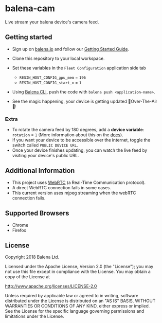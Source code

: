 # balena-cam

Live stream your balena device's camera feed.

## Getting started

- Sign up on [balena.io](https://balena.io/) and follow our [Getting Started Guide](https://balena.io/docs/learn/getting-started).
- Clone this repository to your local workspace.
- Set these variables in the `Fleet Configuration` application side tab
  - `RESIN_HOST_CONFIG_gpu_mem` = `196`
  - `RESIN_HOST_CONFIG_start_x` = `1`

- Using [Balena CLI](https://www.balena.io/docs/reference/cli/), push the code with `balena push <application-name>`.
- See the magic happening, your device is getting updated 🌟Over-The-Air🌟!

### Extra

- To rotate the camera feed by 180 degrees, add a **device variable**: `rotation` = `1` (More information about this on the [docs](https://www.balena.io/docs/learn/manage/serv-vars/)).
- If you want your device to be accessible over the internet, toggle the switch called `PUBLIC DEVICE URL`.
- Once your device finishes updating, you can watch the live feed by visiting your device's public URL.

## Additional Information

- This project uses [WebRTC](https://webrtc.org/) (a Real-Time Communication protocol).
- A direct WebRTC connection fails in some cases.
- This current version uses mjpeg streaming when the webRTC connection fails.

## Supported Browsers

- Chrome
- Firefox

## License

Copyright 2018 Balena Ltd.

Licensed under the Apache License, Version 2.0 (the "License"); you may not use this file except in compliance with the License. You may obtain a copy of the License at

<http://www.apache.org/licenses/LICENSE-2.0>

Unless required by applicable law or agreed to in writing, software distributed under the License is distributed on an "AS IS" BASIS, WITHOUT WARRANTIES OR CONDITIONS OF ANY KIND, either express or implied. See the License for the specific language governing permissions and limitations under the License.
